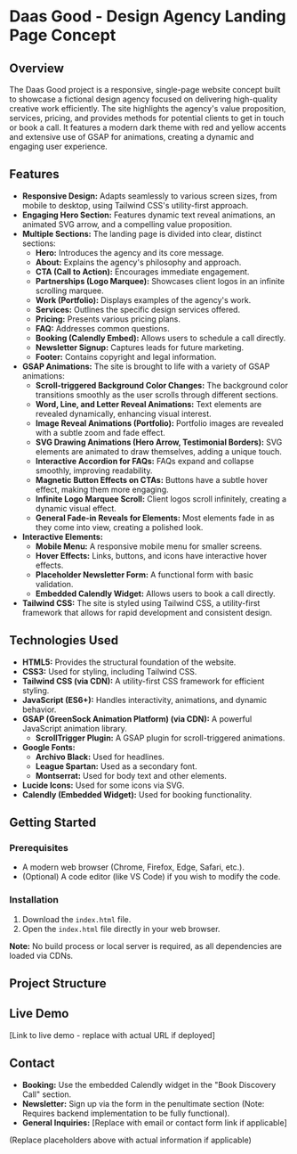 # Daas Good - Design Agency Landing Page Concept

## Overview

The Daas Good project is a responsive, single-page website concept built to showcase a fictional design agency focused on delivering high-quality creative work efficiently. The site highlights the agency's value proposition, services, pricing, and provides methods for potential clients to get in touch or book a call. It features a modern dark theme with red and yellow accents and extensive use of GSAP for animations, creating a dynamic and engaging user experience.

## Features

*   **Responsive Design:** Adapts seamlessly to various screen sizes, from mobile to desktop, using Tailwind CSS's utility-first approach.
*   **Engaging Hero Section:** Features dynamic text reveal animations, an animated SVG arrow, and a compelling value proposition.
*   **Multiple Sections:** The landing page is divided into clear, distinct sections:
    *   **Hero:** Introduces the agency and its core message.
    *   **About:** Explains the agency's philosophy and approach.
    *   **CTA (Call to Action):** Encourages immediate engagement.
    *   **Partnerships (Logo Marquee):** Showcases client logos in an infinite scrolling marquee.
    *   **Work (Portfolio):** Displays examples of the agency's work.
    *   **Services:** Outlines the specific design services offered.
    *   **Pricing:** Presents various pricing plans.
    *   **FAQ:** Addresses common questions.
    *   **Booking (Calendly Embed):** Allows users to schedule a call directly.
    *   **Newsletter Signup:** Captures leads for future marketing.
    *   **Footer:** Contains copyright and legal information.
*   **GSAP Animations:** The site is brought to life with a variety of GSAP animations:
    *   **Scroll-triggered Background Color Changes:** The background color transitions smoothly as the user scrolls through different sections.
    *   **Word, Line, and Letter Reveal Animations:** Text elements are revealed dynamically, enhancing visual interest.
    *   **Image Reveal Animations (Portfolio):** Portfolio images are revealed with a subtle zoom and fade effect.
    *   **SVG Drawing Animations (Hero Arrow, Testimonial Borders):** SVG elements are animated to draw themselves, adding a unique touch.
    *   **Interactive Accordion for FAQs:** FAQs expand and collapse smoothly, improving readability.
    *   **Magnetic Button Effects on CTAs:** Buttons have a subtle hover effect, making them more engaging.
    *   **Infinite Logo Marquee Scroll:** Client logos scroll infinitely, creating a dynamic visual effect.
    *   **General Fade-in Reveals for Elements:** Most elements fade in as they come into view, creating a polished look.
*   **Interactive Elements:**
    *   **Mobile Menu:** A responsive mobile menu for smaller screens.
    *   **Hover Effects:** Links, buttons, and icons have interactive hover effects.
    *   **Placeholder Newsletter Form:** A functional form with basic validation.
    *   **Embedded Calendly Widget:** Allows users to book a call directly.
*   **Tailwind CSS:** The site is styled using Tailwind CSS, a utility-first framework that allows for rapid development and consistent design.

## Technologies Used

*   **HTML5:** Provides the structural foundation of the website.
*   **CSS3:** Used for styling, including Tailwind CSS.
*   **Tailwind CSS (via CDN):** A utility-first CSS framework for efficient styling.
*   **JavaScript (ES6+):** Handles interactivity, animations, and dynamic behavior.
*   **GSAP (GreenSock Animation Platform) (via CDN):** A powerful JavaScript animation library.
    *   **ScrollTrigger Plugin:** A GSAP plugin for scroll-triggered animations.
*   **Google Fonts:**
    *   **Archivo Black:** Used for headlines.
    *   **League Spartan:** Used as a secondary font.
    *   **Montserrat:** Used for body text and other elements.
*   **Lucide Icons:** Used for some icons via SVG.
*   **Calendly (Embedded Widget):** Used for booking functionality.

## Getting Started

### Prerequisites

*   A modern web browser (Chrome, Firefox, Edge, Safari, etc.).
*   (Optional) A code editor (like VS Code) if you wish to modify the code.

### Installation

1.  Download the `index.html` file.
2.  Open the `index.html` file directly in your web browser.

**Note:** No build process or local server is required, as all dependencies are loaded via CDNs.

## Project Structure


## Live Demo

[Link to live demo - replace with actual URL if deployed]

## Contact

*   **Booking:** Use the embedded Calendly widget in the "Book Discovery Call" section.
*   **Newsletter:** Sign up via the form in the penultimate section (Note: Requires backend implementation to be fully functional).
*   **General Inquiries:** [Replace with email or contact form link if applicable]

(Replace placeholders above with actual information if applicable)
